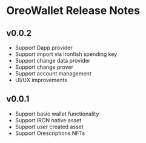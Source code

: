 # OreoWallet Release Notes

## v0.0.2

- Support Dapp provider
- Support import via Ironfish spending key
- Support change data provider
- Support change prover
- Support account management
- UI/UX improvements

## v0.0.1

- Support basic wallet functionality
- Support IRON native asset
- Support user created asset
- Support Orescriptions NFTs